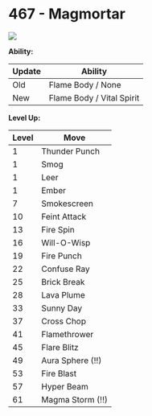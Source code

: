# 467 - Magmortar
![][467]

**Ability:**

Update | Ability
---    | ---
Old    | Flame Body / None
New    | Flame Body / Vital Spirit

**Level Up:**

Level | Move
---   | ---
  1   | Thunder Punch
  1   | Smog
  1   | Leer
  1   | Ember
  7   | Smokescreen
 10   | Feint Attack
 13   | Fire Spin
 16   | Will-O-Wisp
 19   | Fire Punch
 22   | Confuse Ray
 25   | Brick Break
 28   | Lava Plume
 33   | Sunny Day
 37   | Cross Chop
 41   | Flamethrower
 45   | Flare Blitz
 49   | Aura Sphere (!!)
 53   | Fire Blast
 57   | Hyper Beam
 61   | Magma Storm (!!)



[467]: /img/pokemon/467.png
